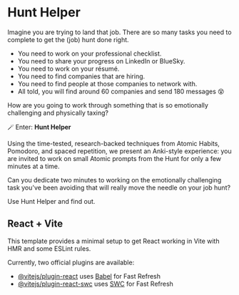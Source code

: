 # Hunt Helper

Imagine you are trying to land that job. There are so many tasks you need to complete to get the (job) hunt done right.

-   You need to work on your professional checklist.
-   You need to share your progress on LinkedIn or BlueSky.
-   You need to work on your résumé.
-   You need to find companies that are hiring.
-   You need to find people at those companies to network with.
-   All told, you will find around 60 companies and send 180 messages 😵

How are you going to work through something that is so emotionally challenging and physically taxing?

🪄 Enter: **Hunt Helper**

Using the time-tested, research-backed techniques from Atomic Habits, Pomodoro, and spaced repetition, we present an Anki-style experience: you are invited to work on small Atomic prompts from the Hunt for only a few minutes at a time.

Can you dedicate two minutes to working on the emotionally challenging task you've been avoiding that will really move the needle on your job hunt?

Use Hunt Helper and find out.

## React + Vite

This template provides a minimal setup to get React working in Vite with HMR and some ESLint rules.

Currently, two official plugins are available:

-   [@vitejs/plugin-react](https://github.com/vitejs/vite-plugin-react/blob/main/packages/plugin-react/README.md) uses [Babel](https://babeljs.io/) for Fast Refresh
-   [@vitejs/plugin-react-swc](https://github.com/vitejs/vite-plugin-react-swc) uses [SWC](https://swc.rs/) for Fast Refresh
